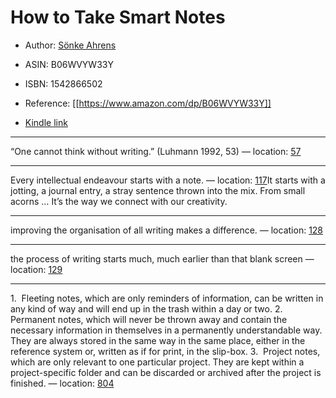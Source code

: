 # How to Take Smart Notes

* Author: [Sönke Ahrens](https://www.amazon.com/S%C3%B6nke-Ahrens/e/B06WWGFW9L/ref=dp_byline_cont_ebooks_1)
* ASIN: B06WVYW33Y
* ISBN: 1542866502



* Reference: [[https://www.amazon.com/dp/B06WVYW33Y]]
* [Kindle link](kindle://book?action=open&asin=B06WVYW33Y)


---
“One cannot think without writing.” (Luhmann 1992, 53) — location: [57](kindle://book?action=open&asin=B06WVYW33Y&location=57)

---
Every intellectual endeavour starts with a note. — location: [117](kindle://book?action=open&asin=B06WVYW33Y&location=117)It starts with a jotting, a journal entry, a stray sentence thrown into the mix. From small acorns … It’s the way we connect with our creativity.

---
improving the organisation of all writing makes a difference. — location: [128](kindle://book?action=open&asin=B06WVYW33Y&location=128)

---
the process of writing starts much, much earlier than that blank screen — location: [129](kindle://book?action=open&asin=B06WVYW33Y&location=129)

---
1.  Fleeting notes, which are only reminders of information, can be written in any kind of way and will end up in the trash within a day or two. 2.  Permanent notes, which will never be thrown away and contain the necessary information in themselves in a permanently understandable way. They are always stored in the same way in the same place, either in the reference system or, written as if for print, in the slip-box. 3.  Project notes, which are only relevant to one particular project. They are kept within a project-specific folder and can be discarded or archived after the project is finished. — location: [804](kindle://book?action=open&asin=B06WVYW33Y&location=804)

